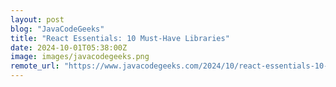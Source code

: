 ```yaml
---
layout: post
blog: "JavaCodeGeeks"
title: "React Essentials: 10 Must-Have Libraries"
date: 2024-10-01T05:38:00Z
image: images/javacodegeeks.png
remote_url: "https://www.javacodegeeks.com/2024/10/react-essentials-10-must-have-libraries.html"
---
```

